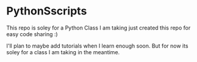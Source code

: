 # PythonSscripts
This repo is soley for a Python Class I am taking just created this repo for easy code sharing :) 

I'll plan to maybe add tutorials when I learn enough soon. But for now its soley for a class I am taking in the meantime.
